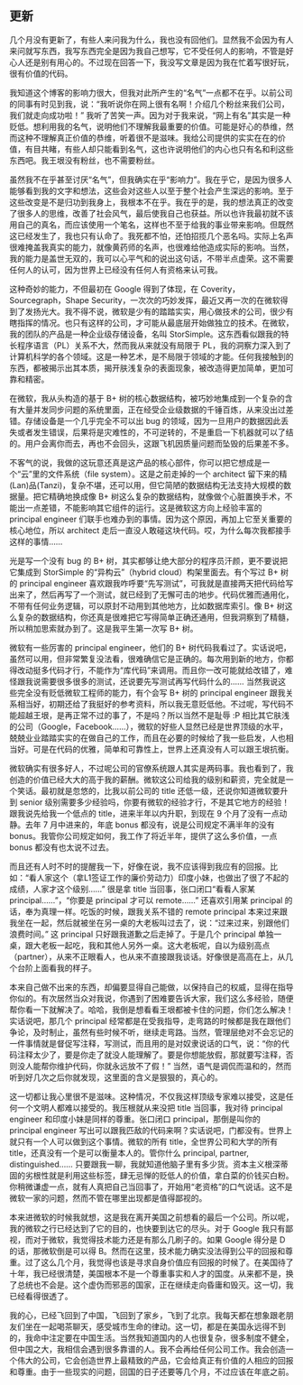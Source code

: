 ## 更新

几个月没有更新了，有些人来问我为什么，我也没有回他们。显然我不会因为有人来问就写东西，我写东西完全是因为我自己想写，它不受任何人的影响，不管是好心人还是别有用心的。不过现在回答一下，我没写文章是因为我在忙着写很好玩，很有价值的代码。

我知道这个博客的影响力很大，但我对此所产生的“名气”一点都不在乎。以前公司的同事有时见到我，说：“我听说你在网上很有名啊！介绍几个粉丝来我们公司，我们就走向成功啦！” 我听了苦笑一声。因为对于我来说，“网上有名”其实是一种贬低。想利用我的名气，说明他们不理解我最重要的价值。可能是好心的恭维，然而这种不理解真正价值的恭维，听着很不是滋味。我给公司提供的实实在在的价值，有目共睹，有些人却只能看到名气，这也许说明他们的内心也只有名和利这些东西吧。我王垠没有粉丝，也不需要粉丝。

虽然我不在乎甚至讨厌“名气”，但我确实在乎“影响力”。我在乎它，是因为很多人能够看到我的文字和想法，这些会对这些人以至于整个社会产生深远的影响。至于这些改变是不是归功到我身上，我根本不在乎。我在乎的是，我的想法真正的改变了很多人的思维，改善了社会风气，最后使我自己也获益。所以也许我最初就不该用自己的真名，而应该使用一个笔名，这样也不至于给我的事业带来影响。但既然这已经发生了，我也只有认命了。我死都不怕，还怕招揽几个恶名吗。实际上名声很难掩盖我真实的能力，就像黄药师的名声，也很难给他造成实际的影响。当然，我的能力是盖世无双的，我可以心平气和的说出这句话，不带半点虚荣。这不需要任何人的认可，因为世界上已经没有任何人有资格来认可我。

这种奇妙的能力，不但最初在 Google 得到了体现，在 Coverity，Sourcegraph，Shape Security，一次次的巧妙发挥，最近又再一次的在微软得到了发扬光大。我不得不说，微软是少有的踏踏实实，用心做技术的公司，很少有瞎指挥的情况。也只有这样的公司，才可能从最底层开始做独立的技术。在微软，我的团队的产品是一种企业级存储设备，名叫 StorSimple。这东西看似跟我的特长程序语言（PL）关系不大，然而我从来就没有局限于 PL，我的洞察力深入到了计算机科学的各个领域。这是一种艺术，是不局限于领域的才能。任何我接触到的东西，都被揭示出其本质，揭开肤浅复杂的表面现象，被改造得更加简单，更加可靠和精密。

在微软，我从头构造的基于 B+ 树的核心数据结构，被巧妙地集成到一个复杂的含有大量并发同步问题的系统里面，正在经受企业级数据的千锤百炼，从来没出过差错。存储设备是一个几乎完全不可以出 bug 的领域，因为一旦用户的数据因此丢失或者发生错误，后果将是灾难性的，不可逆转的，不是重启一下机器就可以了结的。用户会离你而去，再也不会回头，这跟飞机因质量问题而坠毁的后果差不多。

不客气的说，我做的这玩意还真是这产品的核心部件，你可以把它想成是一个“云”里的文件系统（file system）。这是之前走掉的一个 architect 留下来的精(Lan)品(Tanzi)，复杂不堪，还可以用，但它简陋的数据结构无法支持大规模的数据量。把它精确地换成像 B+ 树这么复杂的数据结构，就像做个心脏置换手术，不能出一点差错，不能影响其它组件的运行。这是微软这方向上经验丰富的 principal engineer 们联手也难办到的事情。因为这个原因，再加上它至关重要的核心地位，所以 architect 走后一直没人敢碰这块代码。哎，为什么每次我都接手这样的事情……

光是写一个没有 bug 的 B+ 树，其实都够让绝大部分的程序员汗颜，更不要说把它集成到 StorSimple 的“异构云”（hybrid cloud）构架里面去。有个写过 B+ 树的 principal engineer 喜欢跟我咋呼要“先写测试”，可我就是直接两天把代码给写出来了，然后再写了一个测试，就已经到了无懈可击的地步。代码优雅而通用化，不带有任何业务逻辑，可以原封不动用到其他地方，比如数据库索引。像 B+ 树这么复杂的数据结构，你还真是很难把它写得简单正确还通用，但我洞察到了精髓，所以稍加思索就办到了。这是我平生第一次写 B+ 树。

微软有一些厉害的 principal engineer，他们的 B+ 树代码我看过了。实话说吧，虽然可以用，但非常繁复没法看，很难确信它是正确的。每次用到新的地方，你都得改动挺多代码才行，不能作为“库代码”来调用。而且你一改可能就给改错了，难怪跟我说需要很多很多的测试，还说要先写测试再写代码什么的…… 当然我说这些完全没有贬低微软工程师的能力，有个会写 B+ 树的 principal engineer 跟我关系相当好，初期还给了我挺好的参考资料，所以我无意贬低他。不过呢，写代码不能超越王垠，是再正常不过的事了，不是吗？所以当然不是耻辱 :P 相比其它肤浅的公司（Google，Facebook……），微软的好些人显然已经是世界顶级的水平，兢兢业业踏踏实实的在做自己的工作，而且在必要的时候给了我一些启发，人也相当好。可是在代码的优雅，简单和可靠性上，世界上还真没有人可以跟王垠抗衡。

微软确实有很多好人，不过呢公司的官僚系统跟人其实是两码事。我也看到了，我创造的价值已经大大的高于我的薪酬。微软这公司给我的级别和薪资，完全就是一个笑话。最初就是忽悠的，比我以前公司的 title 还低一级，还说你知道微软要升到 senior 级别需要多少经验吗，你要有微软的经验才行，不是其它地方的经验！跟我说先给我一个低点的 title，进来半年以内升职，到现在 9 个月了没有一点动静。去年 7 月中进来的，年底 bonus 都没有，说是公司规定不满半年的没有 bonus。我管你公司规定如何，我工作了将近半年，提供了这么多价值，一点 bonus 都没有也太说不过去。

而且还有人时不时的提醒我一下，好像在说，我不应该得到我应有的回报。比如：“看人家这个（拿L1签证工作的廉价劳动力）印度小妹，也做出了很了不起的成绩，人家才这个级别……” 很是拿 title 当回事，张口闭口“看看人家某 principal……”，“你要是 principal 才可以 remote……” 还喜欢引用某 principal 的话，奉为真理一样。吃饭的时候，跟我关系不错的 remote principal 本来过来跟我坐在一起，然后就被坐在另一桌的大老板叫过去了，说：“过来过来，别跟他们浪费时间。” 这 principal 只好跟我道歉之后走掉了。于是几个 principal 单独一桌，跟大老板一起吃，我和其他人另外一桌。这大老板呢，自以为级别高点（partner），从来不正眼看人，也从来不直接跟我谈话。好像很是高高在上，从几个台阶上面看我的样子。

本来自己做不出来的东西，却偏要显得自己能做，以保持自己的权威，显得在指导你似的。有次居然当众对我说，你遇到了困难要告诉大家，我们这么多经验，随便帮你看一下就解决了。哈哈，我倒是想看看王垠都被卡住的问题，你们怎么解决！实话说吧，那几个 principal 经常都是在受我指导，走弯路的时候都是我在跟他们争论，及时制止，虽然有些时候不听，继续走弯路。当然，管理层绝对不会忘记的一件事情就是督促写注释，写测试，而且用的是对奴隶说话的口气，说：“你的代码注释太少了，要是你走了就没人能理解了。要是你想能放假，那就要写注释，否则没人能帮你维护代码，你就永远放不了假！” 当然，语气是调侃而温和的，然而听到好几次之后你就发现，这里面的含义是狠狠的，真心的。

这一切都让我心里很不是滋味。这种情况，不仅我这样顶级专家难以接受，这是任何一个文明人都难以接受的。我压根就从来没把 title 当回事，我对待 principal engineer 和印度小妹是同样的尊重。张口闭口 principal，那倒是叫你的 principal engineer 写出可以跟我匹敌的代码来啊？实话说吧，门都没有。世界上就只有一个人可以做到这个事情。微软的所有 title，全世界公司和大学的所有 title，还真没有一个是可以衡量本人的。管你什么 principal, partner, distinguished…… 只要跟我一聊，我就知道他脑子里有多少货。资本主义根深蒂固的劣根性就是利用这些标签，肆无忌惮的贬低人的价值，拿白菜的价钱买白粉。你稍微谦虚一点，就有人真把自己当回事了，开始用“老资格”的口气说话。这不是微软一家的问题，然而不管在哪里出现都是值得鄙视的。

本来进微软的时候我就想，这是我在离开美国之前想看的最后一个公司。所以呢，我的微软之行已经达到了它的目的，也快要到达它的尽头。对于 Google 我只有鄙视，而对于微软，我觉得技术能力还是有那么几刷子的。如果 Google 得分是 D 的话，那微软倒是可以得 B。然而在这里，技术能力确实没法得到公平的回报和尊重。过了这么几个月，我觉得也该是寻求自身价值应有回报的时候了。在美国待了十年，我已经很清楚，美国根本不是一个尊重事实和人才的国度。从来都不是，换了总统也不会是。这个虚伪而邪恶的国家，正在继续走向昏庸和毁灭。这一切，我已经看得很透了。

我的心，已经飞回到了中国，飞回到了家乡，飞到了北京。我每天都在想象跟老朋友们坐在一起喝茶聊天，感受城市生命的律动。这一切，都是在美国永远得不到的，我命中注定要在中国生活。当然我知道国内的人也很复杂，很多制度不健全，但中国之大，我相信会遇到很多靠谱的人。我不会再给任何公司工作。我会创造一个伟大的公司，它会创造世界上最精致的产品，它会给真正有价值的人相应的回报和尊重。由于一些现实的问题，回国的日子还要等几个月，不过应该在年底之前。
